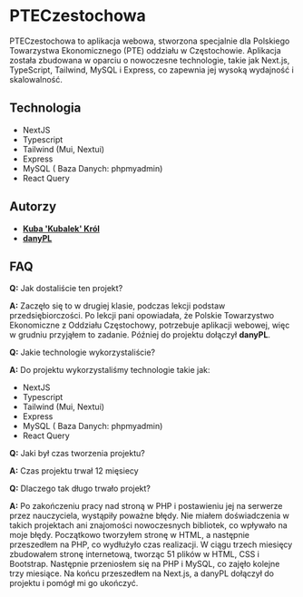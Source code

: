 # **PTECzestochowa**

<p>
  PTECzestochowa to aplikacja webowa, stworzona specjalnie dla Polskiego Towarzystwa Ekonomicznego (PTE) oddziału w Częstochowie. Aplikacja została zbudowana w oparciu o nowoczesne technologie, takie jak Next.js, TypeScript, Tailwind, MySQL i Express, co zapewnia jej wysoką wydajność i skalowalność.
</p>

## **Technologia**

- NextJS
- Typescript
- Tailwind (Mui, Nextui)
- Express
- MySQL ( Baza Danych: phpmyadmin)
- React Query

## **Autorzy**

- **[Kuba 'Kubalek' Król](https://github.com/Kubaleek)**
- **[danyPL](https://github.com/danyPL)**

## **FAQ**

**Q:** Jak dostaliście ten projekt?

**A:** Zaczęło się to w drugiej klasie, podczas lekcji podstaw przedsiębiorczości. Po lekcji pani opowiadała, 
że Polskie Towarzystwo Ekonomiczne z Oddziału Częstochowy, potrzebuje aplikacji webowej, więc w grudniu przyjąłem to zadanie. 
Później do projektu dołączył **danyPL**.

**Q:** Jakie technologie wykorzystaliście?

**A:** 
Do projektu wykorzystaliśmy technologie takie jak: 
- NextJS
- Typescript
- Tailwind (Mui, Nextui)
- Express
- MySQL ( Baza Danych: phpmyadmin)
- React Query

**Q:** Jaki był czas tworzenia projektu?

**A:** Czas projektu trwał 12 mięsiecy

**Q:** Dlaczego tak długo trwało projekt?

**A:** Po zakończeniu pracy nad stroną w PHP i postawieniu jej na serwerze przez nauczyciela, wystąpiły poważne błędy. Nie miałem doświadczenia w takich projektach ani znajomości nowoczesnych bibliotek, co wpływało na moje błędy. Początkowo tworzyłem stronę w HTML, a następnie przeszedłem na PHP, co wydłużyło czas realizacji. W ciągu trzech miesięcy zbudowałem stronę internetową, tworząc 51 plików w HTML, CSS i Bootstrap. Następnie przeniosłem się na PHP i MySQL, co zajęło kolejne trzy miesiące. Na końcu przeszedłem na Next.js, a danyPL dołączył do projektu i pomógł mi go ukończyć.


